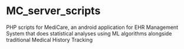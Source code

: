 # MC_server_scripts
PHP scripts for MediCare, an android application for EHR Management System that does statistical analyses using ML algorithms alongside traditional Medical History Tracking

